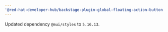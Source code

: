 ```yaml
---
'@red-hat-developer-hub/backstage-plugin-global-floating-action-button': patch
---
```


Updated dependency `@mui/styles` to `5.16.13`.
